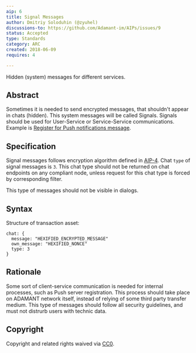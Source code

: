 ```yaml
---
aip: 6
title: Signal Messages
author: Dmitriy Soloduhin (@zyuhel)
discussions-to: https://github.com/Adamant-im/AIPs/issues/9
status: Accepted
type: Standards
category: ARC
created: 2018-06-09
requires: 4

---
```


Hidden (system) messages for different services.

## Abstract
<!--A short (~200 word) description of the technical issue being addressed.-->
Sometimes it is needed to send encrypted messages, that shouldn't appear in chats (hidden). This system messages will be called Signals. Signals should be used for User-Service or Service-Service communications. Example is [Register for Push notifications message](https://medium.com/adamant-im/adamant-is-working-on-blockchain-messaging-platform-and-push-notifications-service-765972cce50e).


## Specification

Signal messages follows encryption algorithm defined in [AIP-4](https://aips.adamant.im/AIPS/aip-4). 
Chat `type` of signal messages is `3`. This chat type should not be returned on chat endpoints on any compliant node, unless request for this chat type is forced by corresponding filter.

This type of messages should not be visible in dialogs. 


## Syntax

Structure of transaction asset:
````
chat: {
  message: "HEXIFIED_ENCRYPTED_MESSAGE"
  own_message: "HEXIFIED_NONCE"
  type: 3
}
````

## Rationale
Some sort of client-service communication is needed for internal processes, such as Push server registration. This process should take place on ADAMANT network itself, instead of relying of some third party transfer medium. This type of messages should follow all security guidelines, and must not distrurb users with technic data. 


## Copyright
Copyright and related rights waived via [CC0](https://creativecommons.org/publicdomain/zero/1.0/).

